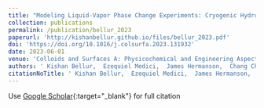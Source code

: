 ```yaml
---
title: "Modeling Liquid-Vapor Phase Change Experiments: Cryogenic Hydrogen and Methane"
collection: publications
permalink: /publication/bellur_2023
paperurl: 'http://kishanbellur.github.io/files/bellur_2023.pdf'
doi: 'https://doi.org/10.1016/j.colsurfa.2023.131932'
date: 2023-06-01
venue: 'Colloids and Surfaces A: Physicochemical and Engineering Aspects'
authors: ' Kishan Bellur,  Ezequiel Medici,  James Hermanson,  Chang Choi,  Jeffrey Allen.'
citationNoTitle: ' Kishan Bellur,  Ezequiel Medici,  James Hermanson,  Chang Choi,  Jeffrey Allen. <i>Colloids and Surfaces A: Physicochemical and Engineering Aspects</i>, 2023.'
---
```

Use [Google Scholar](https://scholar.google.com/scholar?q=Modeling+Liquid+Vapor+Phase+Change+Experiments:+Cryogenic+Hydrogen+and+Methane){:target="_blank"} for full citation